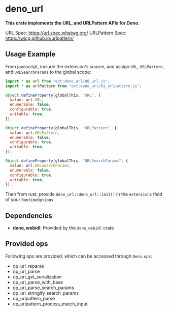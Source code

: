 # deno_url

**This crate implements the URL, and URLPattern APIs for Deno.**

URL Spec: https://url.spec.whatwg.org/ URLPattern Spec:
https://wicg.github.io/urlpattern/

## Usage Example

From javascript, include the extension's source, and assign `URL`, `URLPattern`,
and `URLSearchParams` to the global scope:

```javascript
import * as url from "ext:deno_url/00_url.js";
import * as urlPattern from "ext:deno_url/01_urlpattern.js";

Object.defineProperty(globalThis, "URL", {
  value: url.URL,
  enumerable: false,
  configurable: true,
  writable: true,
});

Object.defineProperty(globalThis, "URLPattern", {
  value: url.URLPattern,
  enumerable: false,
  configurable: true,
  writable: true,
});

Object.defineProperty(globalThis, "URLSearchParams", {
  value: url.URLSearchParams,
  enumerable: false,
  configurable: true,
  writable: true,
});
```

Then from rust, provide `deno_url::deno_url::init()` in the `extensions` field
of your `RuntimeOptions`

## Dependencies

- **deno_webidl**: Provided by the `deno_webidl` crate

## Provided ops

Following ops are provided, which can be accessed through `Deno.ops`:

- op_url_reparse
- op_url_parse
- op_url_get_serialization
- op_url_parse_with_base
- op_url_parse_search_params
- op_url_stringify_search_params
- op_urlpattern_parse
- op_urlpattern_process_match_input
